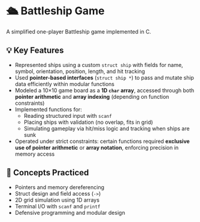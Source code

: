 # 🛳️ Battleship Game

A simplified one-player Battleship game implemented in C. 

## 💡 Key Features
- Represented ships using a custom `struct ship` with fields for name, symbol, orientation, position, length, and hit tracking
- Used **pointer-based interfaces** (`struct ship *`) to pass and mutate ship data efficiently within modular functions
- Modeled a 10×10 game board as a **1D `char` array**, accessed through both **pointer arithmetic** and **array indexing** (depending on function constraints)
- Implemented functions for:
  - Reading structured input with `scanf`
  - Placing ships with validation (no overlap, fits in grid)
  - Simulating gameplay via hit/miss logic and tracking when ships are sunk
- Operated under strict constraints: certain functions required **exclusive use of pointer arithmetic** or **array notation**, enforcing precision in memory access

## 🧠 Concepts Practiced
- Pointers and memory dereferencing
- Struct design and field access (`->`)
- 2D grid simulation using 1D arrays
- Terminal I/O with `scanf` and `printf`
- Defensive programming and modular design

